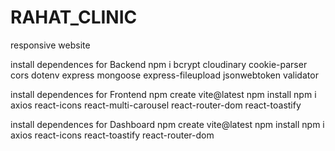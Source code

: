 # RAHAT_CLINIC
responsive website

install dependences for Backend 
 npm i bcrypt cloudinary cookie-parser cors dotenv express mongoose express-fileupload jsonwebtoken validator


install dependences for Frontend
npm create vite@latest
npm install
 npm i axios react-icons react-multi-carousel react-router-dom react-toastify


install dependences for Dashboard
npm create vite@latest
npm install
npm i axios react-icons react-toastify react-router-dom